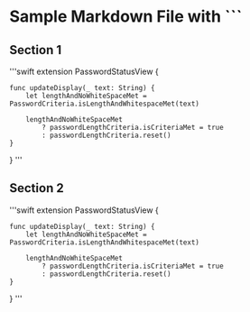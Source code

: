 # Sample Markdown File with ```

## Section 1

'''swift
extension PasswordStatusView {

    func updateDisplay(_ text: String) {
        let lengthAndNoWhiteSpaceMet = PasswordCriteria.isLengthAndWhitespaceMet(text)

        lengthAndNoWhiteSpaceMet
            ? passwordLengthCriteria.isCriteriaMet = true
            : passwordLengthCriteria.reset()
    }
}
'''

## Section 2

'''swift
extension PasswordStatusView {

    func updateDisplay(_ text: String) {
        let lengthAndNoWhiteSpaceMet = PasswordCriteria.isLengthAndWhitespaceMet(text)

        lengthAndNoWhiteSpaceMet
            ? passwordLengthCriteria.isCriteriaMet = true
            : passwordLengthCriteria.reset()
    }
}
'''
